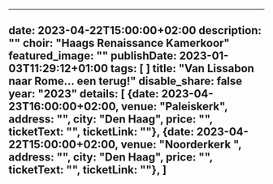 
---
date: 2023-04-22T15:00:00+02:00
description: ""
choir: "Haags Renaissance Kamerkoor"
featured_image: ""
publishDate: 2023-01-03T11:29:12+01:00
tags: [
]
title: "Van Lissabon naar Rome... een terug!"
disable_share: false
year: "2023"
details: [
{date: 2023-04-23T16:00:00+02:00, venue: "Paleiskerk", address: "", city: "Den Haag", price: "", ticketText: "", ticketLink: ""},
{date: 2023-04-22T15:00:00+02:00, venue: "Noorderkerk ", address: "", city: "Den Haag", price: "", ticketText: "", ticketLink: ""},
]
---

